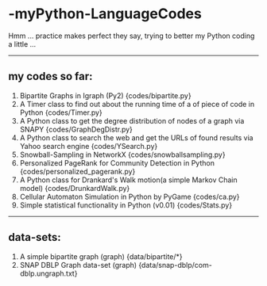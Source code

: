 # -myPython-LanguageCodes
Hmm ... practice makes perfect they say, trying to better my Python coding a little ...

---
  my codes so far:
---

  
1. Bipartite Graphs in Igraph (Py2) {codes/bipartite.py}
2. A Timer class to find out about the running time of a of piece of code in Python {codes/Timer.py}
3. A Python class to get the degree distribution of nodes of a graph via SNAPY {codes/GraphDegDistr.py}
4. A Python class to search the web and get the URLs of found results via Yahoo search engine {codes/YSearch.py}
5. Snowball-Sampling in NetworkX {codes/snowballsampling.py}
6. Personalized PageRank for Community Detection in Python {codes/personalized_pagerank.py}
7. A Python class for Drankard's Walk motion(a simple Markov Chain model) {codes/DrunkardWalk.py}
8. Cellular Automaton Simulation in Python by PyGame {codes/ca.py}
9. Simple statistical functionality in Python (v0.01) {codes/Stats.py}


---
  data-sets:
---


1. A simple bipartite graph (graph) {data/bipartite/*}
2. SNAP DBLP Graph data-set (graph) {data/snap-dblp/com-dblp.ungraph.txt}

    